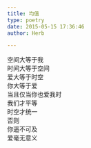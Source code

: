 ```yaml
---  
title: 均值  
type: poetry  
date: 2015-05-15 17:36:46  
author: Herb  

---  
```

空间大等于我  
时间大等于空间  
爱大等于时空  
你大等于爱  
当且仅当你也爱我时  
我们才平等  
时空才统一  
否则  
你遥不可及  
爱毫无意义